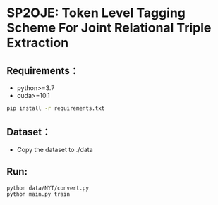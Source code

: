 # SP2OJE: Token Level Tagging Scheme For Joint Relational Triple Extraction

## Requirements：

* python>=3.7
* cuda>=10.1

```bash
pip install -r requirements.txt 
```

## Dataset： 

- Copy the dataset to ./data

## Run:

```bash
python data/NYT/convert.py
python main.py train
```

